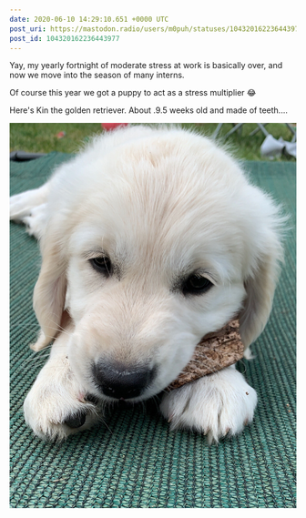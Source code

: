 ```yaml
---
date: 2020-06-10 14:29:10.651 +0000 UTC
post_uri: https://mastodon.radio/users/m0puh/statuses/104320162236443977
post_id: 104320162236443977
---
```

Yay, my yearly fortnight of moderate stress at work is basically over, and now we move into the season of many interns.

Of course this year we got a puppy to act as a stress multiplier 😂

Here's Kin the golden retriever. About .9.5 weeks old and made of teeth....


![A pale golden retriever puppy chewing a bit of wood.](232147.jpeg)

